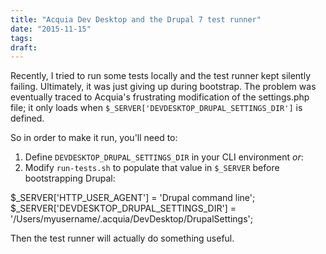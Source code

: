 ```yaml
---
title: "Acquia Dev Desktop and the Drupal 7 test runner"
date: "2015-11-15"
tags:
draft: 
---
```


Recently, I tried to run some tests locally and the test runner kept silently failing. Ultimately, it was just giving up during bootstrap. The problem was eventually traced to Acquia's frustrating modification of the settings.php file; it only loads when `$_SERVER['DEVDESKTOP_DRUPAL_SETTINGS_DIR']` is defined.

So in order to make it run, you'll need to:

1. Define `DEVDESKTOP_DRUPAL_SETTINGS_DIR` in your CLI environment _or_:
2. Modify `run-tests.sh` to populate that value in `$_SERVER` before bootstrapping Drupal:

<php>
  $_SERVER['HTTP_USER_AGENT'] = 'Drupal command line';
  $_SERVER['DEVDESKTOP_DRUPAL_SETTINGS_DIR'] = '/Users/myusername/.acquia/DevDesktop/DrupalSettings';
</php>

Then the test runner will actually do something useful.